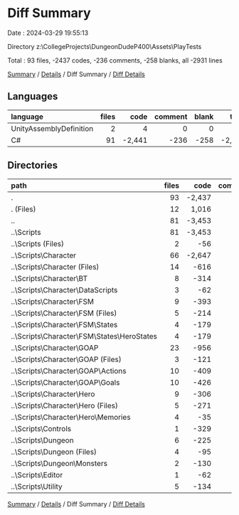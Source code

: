 # Diff Summary

Date : 2024-03-29 19:55:13

Directory z:\\CollegeProjects\\DungeonDudeP400\\Assets\\PlayTests

Total : 93 files,  -2437 codes, -236 comments, -258 blanks, all -2931 lines

[Summary](results.md) / [Details](details.md) / Diff Summary / [Diff Details](diff-details.md)

## Languages
| language | files | code | comment | blank | total |
| :--- | ---: | ---: | ---: | ---: | ---: |
| UnityAssemblyDefinition | 2 | 4 | 0 | 0 | 4 |
| C# | 91 | -2,441 | -236 | -258 | -2,935 |

## Directories
| path | files | code | comment | blank | total |
| :--- | ---: | ---: | ---: | ---: | ---: |
| . | 93 | -2,437 | -236 | -258 | -2,931 |
| . (Files) | 12 | 1,016 | 114 | 183 | 1,313 |
| .. | 81 | -3,453 | -350 | -441 | -4,244 |
| ..\\Scripts | 81 | -3,453 | -350 | -441 | -4,244 |
| ..\\Scripts (Files) | 2 | -56 | -10 | -10 | -76 |
| ..\\Scripts\\Character | 66 | -2,647 | -282 | -364 | -3,293 |
| ..\\Scripts\\Character (Files) | 14 | -616 | -63 | -102 | -781 |
| ..\\Scripts\\Character\\BT | 8 | -314 | -36 | -40 | -390 |
| ..\\Scripts\\Character\\DataScripts | 3 | -62 | 0 | -8 | -70 |
| ..\\Scripts\\Character\\FSM | 9 | -393 | -16 | -56 | -465 |
| ..\\Scripts\\Character\\FSM (Files) | 5 | -214 | -13 | -31 | -258 |
| ..\\Scripts\\Character\\FSM\\States | 4 | -179 | -3 | -25 | -207 |
| ..\\Scripts\\Character\\FSM\\States\\HeroStates | 4 | -179 | -3 | -25 | -207 |
| ..\\Scripts\\Character\\GOAP | 23 | -956 | -81 | -122 | -1,159 |
| ..\\Scripts\\Character\\GOAP (Files) | 3 | -121 | -21 | -19 | -161 |
| ..\\Scripts\\Character\\GOAP\\Actions | 10 | -409 | -36 | -40 | -485 |
| ..\\Scripts\\Character\\GOAP\\Goals | 10 | -426 | -24 | -63 | -513 |
| ..\\Scripts\\Character\\Hero | 9 | -306 | -86 | -36 | -428 |
| ..\\Scripts\\Character\\Hero (Files) | 5 | -271 | -66 | -24 | -361 |
| ..\\Scripts\\Character\\Hero\\Memories | 4 | -35 | -20 | -12 | -67 |
| ..\\Scripts\\Controls | 1 | -329 | -12 | -19 | -360 |
| ..\\Scripts\\Dungeon | 6 | -225 | -20 | -23 | -268 |
| ..\\Scripts\\Dungeon (Files) | 4 | -95 | -15 | -10 | -120 |
| ..\\Scripts\\Dungeon\\Monsters | 2 | -130 | -5 | -13 | -148 |
| ..\\Scripts\\Editor | 1 | -62 | -9 | -8 | -79 |
| ..\\Scripts\\Utility | 5 | -134 | -17 | -17 | -168 |

[Summary](results.md) / [Details](details.md) / Diff Summary / [Diff Details](diff-details.md)